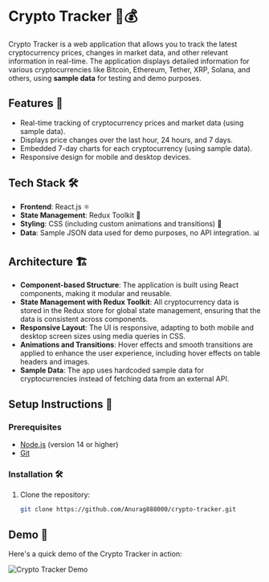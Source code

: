 # Crypto Tracker 🚀💰

Crypto Tracker is a web application that allows you to track the latest cryptocurrency prices, changes in market data, and other relevant information in real-time. The application displays detailed information for various cryptocurrencies like Bitcoin, Ethereum, Tether, XRP, Solana, and others, using **sample data** for testing and demo purposes.

## Features 🌟

- Real-time tracking of cryptocurrency prices and market data (using sample data).
- Displays price changes over the last hour, 24 hours, and 7 days.
- Embedded 7-day charts for each cryptocurrency (using sample data).
- Responsive design for mobile and desktop devices.

## Tech Stack 🛠️

- **Frontend**: React.js ⚛️
- **State Management**: Redux Toolkit 🔄
- **Styling**: CSS (including custom animations and transitions) 🎨
- **Data**: Sample JSON data used for demo purposes, no API integration. 📊

## Architecture 🏗️

- **Component-based Structure**: The application is built using React components, making it modular and reusable.
- **State Management with Redux Toolkit**: All cryptocurrency data is stored in the Redux store for global state management, ensuring that the data is consistent across components.
- **Responsive Layout**: The UI is responsive, adapting to both mobile and desktop screen sizes using media queries in CSS.
- **Animations and Transitions**: Hover effects and smooth transitions are applied to enhance the user experience, including hover effects on table headers and images.
- **Sample Data**: The app uses hardcoded sample data for cryptocurrencies instead of fetching data from an external API.

## Setup Instructions 📝

### Prerequisites

- [Node.js](https://nodejs.org/) (version 14 or higher)
- [Git](https://git-scm.com/)

### Installation 🛠️

1. Clone the repository:

   ```bash
   git clone https://github.com/Anurag888000/crypto-tracker.git
## Demo 🎥

Here's a quick demo of the Crypto Tracker in action:

![Crypto Tracker Demo](demo.gif)
